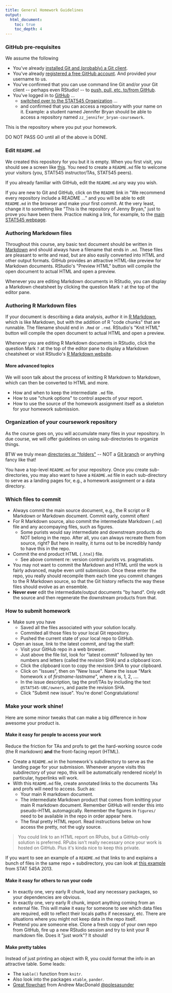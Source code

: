```yaml
---
title: General Homework Guidelines
output:
  html_document:
    toc: true
    toc_depth: 4
---
```


### GitHub pre-requisites

We assume the following

  * You've already [installed Git and (probably) a Git client](block001_git-install.html).
  * You've already [registered a free GitHub account](cm001_course-intro-sw-install-account-signup.html#register-a-github-account). And provided your username to us.
  * You've confirmed that you can use command line Git and/or your Git client -- perhaps even RStudio! -- to [push, pull, etc. to/from GitHub](block003_git-config-credential-cache.html).
  * You've logged in to [GitHub](https://github.com) ...
    - [switched over to the STAT545 Organization](https://help.github.com/articles/how-do-i-access-my-organization-account) ...
    - and confirmed that you can access a repository with your name on it. Example: a student named Jennifer Bryan should be able to access a repository named `zz_jennifer_bryan-coursework`.

This is the repository where you put your homework.

DO NOT PASS GO until all of the above is DONE.

### Edit `README.md`

We created this repository for you but it is empty. When you first visit, you should see a screen like [this](img/screenshot-empty-repo.png). You need to create a `README.md` file to welcome your visitors (you, STAT545 instructor/TAs, STAT545 peers).

If you already familiar with GitHub, edit the `README.md` any way you wish.

If you are new to Git and GitHub, click on the `README` link in "We recommend every repository include a README ..." and you will be able to edit `README.md` in the browser and make your first commit. At the very least, change it to something like "This is the repository of Jenny Bryan," just to prove you have been there. Practice making a link, for example, to the [main STAT545 webpage](http://stat545-ubc.github.io).

### Authoring Markdown files

Throughout this course, any basic text document should be written in [Markdown](http://daringfireball.net/projects/markdown/basics) and should always have a filename that ends in `.md`. These files are pleasant to write and read, but are also easily converted into HTML and other output formats. GitHub provides an attractive HTML-like preview for Markdown documents. RStudio's "Preview HTML" button will compile the open document to actual HTML and open a preview.

Whenever you are editing Markdown documents in RStudio, you can display a Markdown cheatsheet by clicking the question Mark `?` at the top of the editor pane.

### Authoring R Markdown files

If your document is describing a data analysis, author it in [R Markdown](http://rmarkdown.rstudio.com), which is like Markdown, but with the addition of R "code chunks" that are runnable. The filename should end in `.Rmd` or `.rmd`. RStudio's "Knit HTML" button will compile the open document to actual HTML and open a preview.

Whenever you are editing R Markdown documents in RStudio, click the question Mark `?` at the top of the editor pane to display a Markdown cheatsheet or visit RStudio's [R Markdown website](http://rmarkdown.rstudio.com).

#### More advanced topics

We will soon talk about the process of knitting R Markdown to Markdown, which can then be converted to HTML and more.

  * How and when to keep the intermediate `.md` file.
  * How to use "chunk options" to control aspects of your report.
  * How to use the source of the homework assignment itself as a skeleton for your homework submission.

### Organization of your coursework repository

As the course goes on, you will accumulate many files in your repository. In due course, we will offer guidelines on using sub-directories to organize things.

BTW we truly mean [directories or "folders"](http://en.wikipedia.org/wiki/Directory_(computing)) -- NOT a [Git branch](http://git-scm.com/book/en/Git-Branching) or anything fancy like that!

You have a top-level `README.md` for your repository. Once you create sub-directories, you may also want to have a `README.md` file in each sub-directory to serve as a landing pages for, e.g., a homework assignment or a data directory.

### Which files to commit 

  * Always commit the main source document, e.g., the R script or R Markdown or Markdown document. Commit early, commit often!
  * For R Markdown source, also commit the intermediate Markdown (`.md`) file and any accompaying files, such as figures.
    - Some purists would say intermediate and downstream products do NOT belong in the repo. After all, you can always recreate them from source, right? But here in reality, it turns out to be incredibly handy to have this in the repo.
  * Commit the end product HTML (`.html`) file.
    - See above comment re: version control purists vs. pragmatists.
  * You may not want to commit the Markdown and HTML until the work is fairly advanced, maybe even until submission. Once these enter the repo, you really should recompile them each time you commit changes to the R Markdown source, so that the Git history reflects the way these files should evolve as an ensemble.
  * __Never ever__ edit the intermediate/output documents "by hand". Only edit the source and then regenerate the downstream products from that.

### How to submit homework

  * Make sure you have
    - Saved all the files associated with your solution locally.
    - Commited all those files to your local Git repository.
    - Pushed the current state of your local repo to GitHub.
  * Open an issue, link to the latest commit, and tag the staff:
    - Visit your GitHub repo in a web browser.
    - Just above the file list, look for "latest commit" followed by ten numbers and letters (called the revision SHA) and a clipboard icon.
    - Click the clipboard icon to copy the revision SHA to your clipboard.
    - Click on "Issues", then on "New Issue". Name the issue "Mark homework x of *firstname-lastname*", where *x* is, 1, 2, ....
    - In the issue description, tag the prof/TAs by including the text ` @STAT545-UBC/owners`, and paste the revision SHA.
     - Click "Submit new issue". You're done! Congratulations!
  
### Make your work shine!

Here are some minor tweaks that can make a big difference in how awesome your product is.

#### Make it easy for people to access your work

Reduce the friction for TAs and profs to get the hard-working source code (the R markdown) __and__ the front-facing report (HTML).

  * Create a `README.md` in the homework's subdirectory to serve as the landing page for your submission. Whenever anyone visits this subdirectory of your repo, this will be automatically rendered nicely! In particular, hyperlinks will work.
  * With this `README.md` file, create annotated links to the documents TAs and profs will need to access. Such as:
    - Your main R markdown document.
    - The intermediate Markdown product that comes from knitting your main R markdown document. Remember GitHub will render this into pseudo-HTML automagically. Remember the figures in `figures/` need to be available in the repo in order appear here.
    - The final pretty HTML report. Read instructions below on how access the pretty, not the ugly source.
    
> You could link to an HTML report on RPubs, but a GitHub-only solution is preferred. RPubs isn't really necessary once your work is hosted on GitHub. Plus it's kinda nice to keep this private.

If you want to see an example of a `README.md` that links to and explains a bunch of files in the same repo + subdirectory, you can look at [this example](https://github.com/jennybc/STAT545A/tree/master/hw06_scaffolds/02_rAndMake) from STAT 545A 2013.

<!--
#### Linking to HTML files in the repo

Simply visiting an HTML file in a GitHub repo just shows ugly HTML source. You need to do a little extra work to see this rendered as a proper webpage.

  * Navigate to the HTML file on GitHub. Click on "Raw" to get the raw version; the URL should look something like this: `https://raw.github.com/stat540-2014-bryan-jennifer-hw/hw01/stat540-2014-bryan-jennifer-hw01.html`. Copy that URL!
  * Create a link to that in the usual Markdown way BUT prepend `http://htmlpreview.github.io/?` to the URL. So the URL in your link should look something like this: `http://htmlpreview.github.io/?https://raw.github.com/stat540-2014-bryan-jennifer-hw/hw01/stat540-2014-bryan-jennifer-hw01.html`. You can learn more about this preview facility [here](http://htmlpreview.github.io).
  * This sort of link would be fabulous to include in `README.md`.
-->

#### Make it easy for others to run your code

  * In exactly one, very early R chunk, load any necessary packages, so your dependencies are obvious.
  * In exactly one, very early R chunk, import anything coming from an external file. This will make it easy for someone to see which data files are required, edit to reflect their locals paths if necessary, etc. There are situations where you might not keep data in the repo itself.
  * Pretend you are someone else. Clone a fresh copy of your own repo from GitHub, fire up a new RStudio session and try to knit your R markdown file. Does it "just work"? It should!
  
#### Make pretty tables

Instead of just printing an object with R, you could format the info in an attractive table. Some leads:

  * The `kable()` function from `knitr`.
  * Also look into the packages `xtable`, `pander`.
  * [Great flowchart](https://twitter.com/polesasunder/status/464132152347475968) from Andrew MacDonald [\@polesasunder](https://twitter.com/polesasunder)
  
